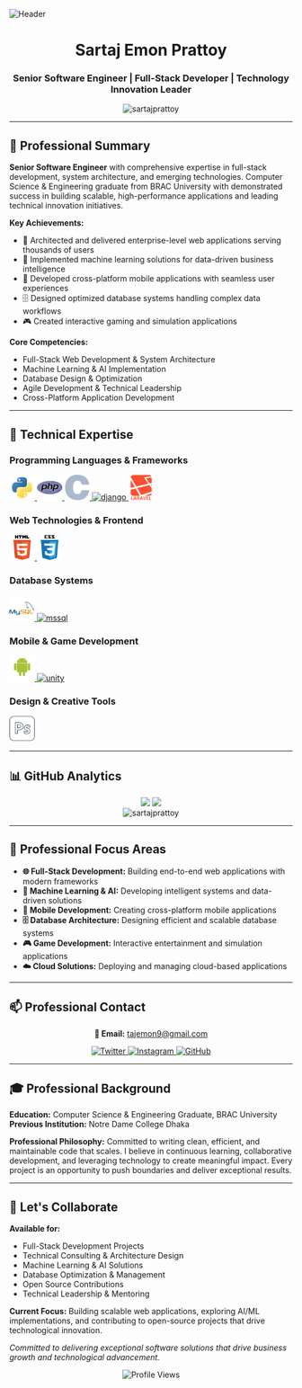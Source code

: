 ![Header](./github-header-image.png)

<div align="center">
  <h1>Sartaj Emon Prattoy</h1>
  <h3>Senior Software Engineer | Full-Stack Developer | Technology Innovation Leader</h3>
  
  <p><img src="https://komarev.com/ghpvc/?username=sartajprattoy&label=Profile%20views&color=0e75b6&style=flat" alt="sartajprattoy" /></p>
</div>

---

## 🚀 Professional Summary

**Senior Software Engineer** with comprehensive expertise in full-stack development, system architecture, and emerging technologies. Computer Science & Engineering graduate from BRAC University with demonstrated success in building scalable, high-performance applications and leading technical innovation initiatives.

**Key Achievements:**
- 🎯 Architected and delivered enterprise-level web applications serving thousands of users
- 🤖 Implemented machine learning solutions for data-driven business intelligence
- 📱 Developed cross-platform mobile applications with seamless user experiences  
- 🗄️ Designed optimized database systems handling complex data workflows
- 🎮 Created interactive gaming and simulation applications

**Core Competencies:**
- Full-Stack Web Development & System Architecture
- Machine Learning & AI Implementation  
- Database Design & Optimization
- Agile Development & Technical Leadership
- Cross-Platform Application Development

---

## 💼 Technical Expertise

### **Programming Languages & Frameworks**
<p align="left">
  <a href="https://www.python.org" target="_blank" rel="noreferrer">
    <img src="https://raw.githubusercontent.com/devicons/devicon/master/icons/python/python-original.svg" alt="python" width="45" height="45"/>
  </a>
  <a href="https://www.php.net" target="_blank" rel="noreferrer">
    <img src="https://raw.githubusercontent.com/devicons/devicon/master/icons/php/php-original.svg" alt="php" width="45" height="45"/>
  </a>
  <a href="https://www.cprogramming.com/" target="_blank" rel="noreferrer">
    <img src="https://raw.githubusercontent.com/devicons/devicon/master/icons/c/c-original.svg" alt="c" width="45" height="45"/>
  </a>
  <a href="https://www.djangoproject.com/" target="_blank" rel="noreferrer">
    <img src="https://cdn.worldvectorlogo.com/logos/django.svg" alt="django" width="45" height="45"/>
  </a>
  <a href="https://laravel.com/" target="_blank" rel="noreferrer">
    <img src="https://raw.githubusercontent.com/devicons/devicon/master/icons/laravel/laravel-plain-wordmark.svg" alt="laravel" width="45" height="45"/>
  </a>
</p>

### **Web Technologies & Frontend**
<p align="left">
  <a href="https://www.w3.org/html/" target="_blank" rel="noreferrer">
    <img src="https://raw.githubusercontent.com/devicons/devicon/master/icons/html5/html5-original-wordmark.svg" alt="html5" width="45" height="45"/>
  </a>
  <a href="https://www.w3schools.com/css/" target="_blank" rel="noreferrer">
    <img src="https://raw.githubusercontent.com/devicons/devicon/master/icons/css3/css3-original-wordmark.svg" alt="css3" width="45" height="45"/>
  </a>
</p>

### **Database Systems**
<p align="left">
  <a href="https://www.mysql.com/" target="_blank" rel="noreferrer">
    <img src="https://raw.githubusercontent.com/devicons/devicon/master/icons/mysql/mysql-original-wordmark.svg" alt="mysql" width="45" height="45"/>
  </a>
  <a href="https://www.microsoft.com/en-us/sql-server" target="_blank" rel="noreferrer">
    <img src="https://www.svgrepo.com/show/303229/microsoft-sql-server-logo.svg" alt="mssql" width="45" height="45"/>
  </a>
</p>

### **Mobile & Game Development**
<p align="left">
  <a href="https://developer.android.com" target="_blank" rel="noreferrer">
    <img src="https://raw.githubusercontent.com/devicons/devicon/master/icons/android/android-original-wordmark.svg" alt="android" width="45" height="45"/>
  </a>
  <a href="https://unity.com/" target="_blank" rel="noreferrer">
    <img src="https://www.vectorlogo.zone/logos/unity3d/unity3d-icon.svg" alt="unity" width="45" height="45"/>
  </a>
</p>

### **Design & Creative Tools**
<p align="left">
  <a href="https://www.photoshop.com/en" target="_blank" rel="noreferrer">
    <img src="https://raw.githubusercontent.com/devicons/devicon/master/icons/photoshop/photoshop-line.svg" alt="photoshop" width="45" height="45"/>
  </a>
</p>

---

## 📊 GitHub Analytics

<div align="center">
  <img height="180em" src="https://github-readme-stats.vercel.app/api?username=sartajprattoy&show_icons=true&theme=radical&include_all_commits=true&count_private=true"/>
  <img height="180em" src="https://github-readme-stats.vercel.app/api/top-langs/?username=sartajprattoy&layout=compact&langs_count=8&theme=radical"/>
</div>

<div align="center">
  <img src="https://github-readme-streak-stats.herokuapp.com/?user=sartajprattoy&theme=radical" alt="sartajprattoy" />
</div>

---

## 🎯 Professional Focus Areas

- **🌐 Full-Stack Development:** Building end-to-end web applications with modern frameworks
- **🤖 Machine Learning & AI:** Developing intelligent systems and data-driven solutions  
- **📱 Mobile Development:** Creating cross-platform mobile applications
- **🗄️ Database Architecture:** Designing efficient and scalable database systems
- **🎮 Game Development:** Interactive entertainment and simulation applications
- **☁️ Cloud Solutions:** Deploying and managing cloud-based applications

---

## 📫 Professional Contact

<div align="center">
  
  **📧 Email:** [tajemon9@gmail.com](mailto:tajemon9@gmail.com)
  
  <p align="center">
    <a href="https://twitter.com/prattoy99" target="_blank">
      <img src="https://img.shields.io/badge/Twitter-1DA1F2?style=for-the-badge&logo=twitter&logoColor=white" alt="Twitter"/>
    </a>
    <a href="https://instagram.com/taj_3399" target="_blank">
      <img src="https://img.shields.io/badge/Instagram-E4405F?style=for-the-badge&logo=instagram&logoColor=white" alt="Instagram"/>
    </a>
    <a href="https://github.com/SartajPrattoy" target="_blank">
      <img src="https://img.shields.io/badge/GitHub-100000?style=for-the-badge&logo=github&logoColor=white" alt="GitHub"/>
    </a>
  </p>
</div>

---

## 🎓 Professional Background

**Education:** Computer Science & Engineering Graduate, BRAC University
**Previous Institution:** Notre Dame College Dhaka

**Professional Philosophy:**
Committed to writing clean, efficient, and maintainable code that scales. I believe in continuous learning, collaborative development, and leveraging technology to create meaningful impact. Every project is an opportunity to push boundaries and deliver exceptional results.

---

## 🚀 Let's Collaborate

**Available for:**
- Full-Stack Development Projects
- Technical Consulting & Architecture Design
- Machine Learning & AI Solutions
- Database Optimization & Management
- Open Source Contributions
- Technical Leadership & Mentoring

**Current Focus:** Building scalable web applications, exploring AI/ML implementations, and contributing to open-source projects that drive technological innovation.

*Committed to delivering exceptional software solutions that drive business growth and technological advancement.*

<div align="center">
  <img src="https://komarev.com/ghpvc/?username=sartajprattoy&style=for-the-badge&color=blue" alt="Profile Views"/>
</div>